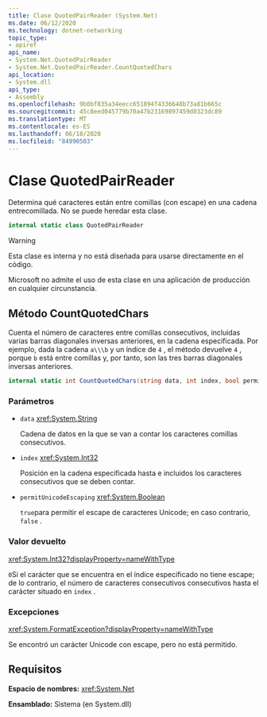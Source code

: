 ```yaml
---
title: Clase QuotedPairReader (System.Net)
ms.date: 06/12/2020
ms.technology: dotnet-networking
topic_type:
- apiref
api_name:
- System.Net.QuotedPairReader
- System.Net.QuotedPairReader.CountQuotedChars
api_location:
- System.dll
api_type:
- Assembly
ms.openlocfilehash: 9b0bf835a34eecc651894f4336648b73a81b665c
ms.sourcegitcommit: 45c8eed045779b70a47b23169897459d0323dc89
ms.translationtype: MT
ms.contentlocale: es-ES
ms.lasthandoff: 06/18/2020
ms.locfileid: "84990503"
---
```

# <a name="quotedpairreader-class"></a>Clase QuotedPairReader

Determina qué caracteres están entre comillas (con escape) en una cadena entrecomillada. No se puede heredar esta clase.

```csharp
internal static class QuotedPairReader
```

> [!WARNING]
> Esta clase es interna y no está diseñada para usarse directamente en el código.
>
> Microsoft no admite el uso de esta clase en una aplicación de producción en cualquier circunstancia.

## <a name="countquotedchars-method"></a>Método CountQuotedChars

Cuenta el número de caracteres entre comillas consecutivos, incluidas varias barras diagonales inversas anteriores, en la cadena especificada. Por ejemplo, dada la cadena `a\\\b` y un índice de `4` , el método devuelve `4` , porque `b` está entre comillas y, por tanto, son las tres barras diagonales inversas anteriores.

```csharp
internal static int CountQuotedChars(string data, int index, bool permitUnicodeEscaping)
```

### <a name="parameters"></a>Parámetros

- `data` <xref:System.String>

  Cadena de datos en la que se van a contar los caracteres comillas consecutivos.

- `index` <xref:System.Int32>

  Posición en la cadena especificada hasta e incluidos los caracteres consecutivos que se deben contar.

- `permitUnicodeEscaping` <xref:System.Boolean>

  `true`para permitir el escape de caracteres Unicode; en caso contrario, `false` .

### <a name="return-value"></a>Valor devuelto

<xref:System.Int32?displayProperty=nameWithType>

`0`Si el carácter que se encuentra en el índice especificado no tiene escape; de lo contrario, el número de caracteres consecutivos consecutivos hasta el carácter situado en `index` .

### <a name="exceptions"></a>Excepciones

<xref:System.FormatException?displayProperty=nameWithType>

Se encontró un carácter Unicode con escape, pero no está permitido.

## <a name="requirements"></a>Requisitos

**Espacio de nombres:** <xref:System.Net>

**Ensamblado:** Sistema (en System.dll)
